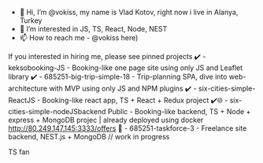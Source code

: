- 👋 Hi, I’m @vokiss, my name is Vlad Kotov, right now i live in Alanya, Turkey
- 👀 I’m interested in JS, TS, React, Node, NEST
- 📫 How to reach me - @vokiss here)

If you interested in hiring me, please see pinned projects
   ✔️ - keksobooking-JS - Booking-like one page site using only JS and Leaflet library
   ✔️ - 685251-big-trip-simple-18 - Trip-planning SPA, dive into web-architecture with MVP using only JS and NPM plugins
   ✔️ - six-cities-simple-ReactJS - Booking-like react app, TS + React + Redux project
   ✔️🌐 - six-cities-simple-nodeJSbackend Public - Booking-like backend, TS + Node + express + MongoDB projec | already deployed using docker http://80.249.147.145:3333/offers
   🚧 - 685251-taskforce-3 - Freelance site backend, NEST.js + MongoDB // work in progress

TS fan
<!---
vokiss/vokiss is a ✨ special ✨ repository because its `README.md` (this file) appears on your GitHub profile.
You can click the Preview link to take a look at your changes.
--->
